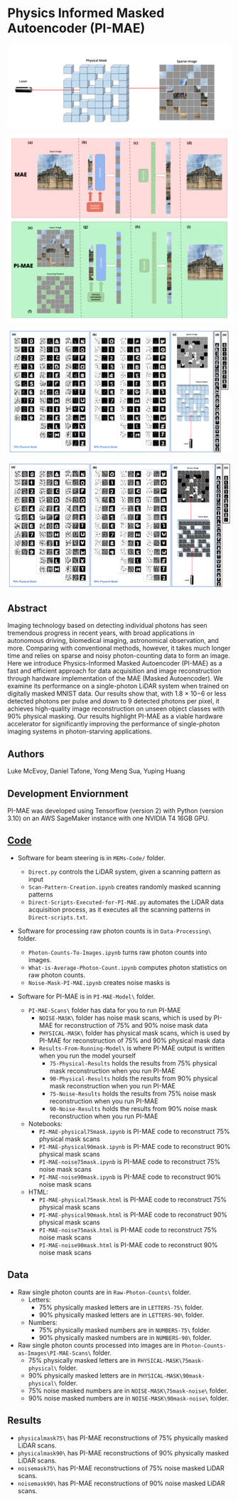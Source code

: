 # Physics Informed Masked Autoencoder (PI-MAE)

![Physical Mask](https://github.com/luke-mcevoy/PI-MAE/blob/main/Figures/With-White-Background/PI-MAE-Physical-Mask-Data-Acquisition.png)

![PIMAE vs MAE](https://github.com/luke-mcevoy/PI-MAE/blob/main/Figures/With-White-Background/PI-MAE-vs-MAE-Architecture.png
)

![PIMAE Physical Mask Results](https://github.com/luke-mcevoy/PI-MAE/blob/main/Figures/With-White-Background/PI-MAE-Physical-Mask-Results.png)

![PIMAE Noise Mask Results](https://github.com/luke-mcevoy/PI-MAE/blob/main/Figures/With-White-Background/PI-MAE-Noise-Mask-Results.png)

## Abstract

Imaging technology based on detecting individual photons has seen tremendous progress in recent years, with broad
applications in autonomous driving, biomedical imaging, astronomical observation, and more. Comparing with conventional
methods, however, it takes much longer time and relies on sparse and noisy photon-counting data to form an image. Here
we introduce Physics-Informed Masked Autoencoder (PI-MAE) as a fast and efficient approach for data acquisition and
image reconstruction through hardware implementation of the MAE (Masked Autoencoder). We examine its performance on
a single-photon LiDAR system when trained on digitally masked MNIST data. Our results show that, with 1.8 × 10−6 or less
detected photons per pulse and down to 9 detected photons per pixel, it achieves high-quality image reconstruction on unseen
object classes with 90% physical masking. Our results highlight PI-MAE as a viable hardware accelerator for significantly
improving the performance of single-photon imaging systems in photon-starving applications.

## Authors

Luke McEvoy, Daniel Tafone, Yong Meng Sua, Yuping Huang

## Development Enviornment

PI-MAE was developed using Tensorflow (version 2) with Python (version 3.10) on an AWS SageMaker instance with one NVIDIA T4 16GB GPU.

## [Code](https://github.com/luke-mcevoy/PI-MAE/tree/main/Code)

- Software for beam steering is in `MEMs-Code/` folder.
  - `Direct.py` controls the LiDAR system, given a scanning pattern as input
  - `Scan-Pattern-Creation.ipynb` creates randomly masked scanning patterns
  - `Direct-Scripts-Executed-for-PI-MAE.py` automates the LiDAR data acquisition process, as it executes all the scanning patterns in `Direct-scripts.txt`.

- Software for processing raw photon counts is in `Data-Processing\` folder.
  - `Photon-Counts-To-Images.ipynb` turns raw photon counts into images.
  - `What-is-Average-Photon-Count.ipynb` computes photon statistics on raw photon counts.
  - `Noise-Mask-PI-MAE.ipynb` creates noise masks is

- Software for PI-MAE is in `PI-MAE-Model\` folder.
  - `PI-MAE-Scans\` folder has data for you to run PI-MAE
    - `NOISE-MASK\` folder has noise mask scans, which is used by PI-MAE for reconstruction of 75% and 90% noise mask data
    - `PHYSICAL-MASK\` folder has physical mask scans, which is used by PI-MAE for reconstruction of 75% and 90% physical mask data
    - `Results-From-Running-Model\` is where PI-MAE output is written when you run the model yourself
      - `75-Physical-Results` holds the results from 75% physical mask reconstruction when you run PI-MAE
      - `90-Physical-Results` holds the results from 90% physical mask reconstruction when you run PI-MAE
      - `75-Noise-Results` holds the results from 75% noise mask reconstruction when you run PI-MAE
      - `90-Noise-Results` holds the results from 90% noise mask reconstruction when you run PI-MAE
  - Notebooks:
    - `PI-MAE-physical75mask.ipynb` is PI-MAE code to reconstruct 75% physical mask scans
    - `PI-MAE-physical90mask.ipynb` is PI-MAE code to reconstruct 90% physical mask scans
    - `PI-MAE-noise75mask.ipynb` is PI-MAE code to reconstruct 75% noise mask scans
    - `PI-MAE-noise90mask.ipynb` is PI-MAE code to reconstruct 90% noise mask scans
  - HTML:
    - `PI-MAE-physical75mask.html` is PI-MAE code to reconstruct 75% physical mask scans
    - `PI-MAE-physical90mask.html` is PI-MAE code to reconstruct 90% physical mask scans
    - `PI-MAE-noise75mask.html` is PI-MAE code to reconstruct 75% noise mask scans
    - `PI-MAE-noise90mask.html` is PI-MAE code to reconstruct 90% noise mask scans

## Data

- Raw single photon counts are in `Raw-Photon-Counts\` folder.
  - Letters:
    - 75% physically masked letters are in `LETTERS-75\` folder.
    - 90% physically masked letters are in `LETTERS-90\` folder.
  - Numbers:
    - 75% physically masked numbers are in `NUMBERS-75\` folder.
    - 90% physically masked numbers are in `NUMBERS-90\` folder.
- Raw single photon counts processed into images are in `Photon-Counts-as-Images\PI-MAE-Scans\` folder.
  - 75% physically masked letters are in `PHYSICAL-MASK\75mask-physical\` folder.
  - 90% physically masked letters are in `PHYSICAL-MASK\90mask-physical\` folder.
  - 75% noise masked numbers are in `NOISE-MASK\75mask-noise\` folder.
  - 90% noise masked numbers are in `NOISE-MASK\90mask-noise\` folder.

## Results

- `physicalmask75\` has PI-MAE reconstructions of 75% physically masked LiDAR scans.
- `physicalmask90\` has PI-MAE reconstructions of 90% physically masked LiDAR scans.
- `noisemask75\` has PI-MAE reconstructions of 75% noise masked LiDAR scans.
- `noisemask90\` has PI-MAE reconstructions of 90% noise masked LiDAR scans.
